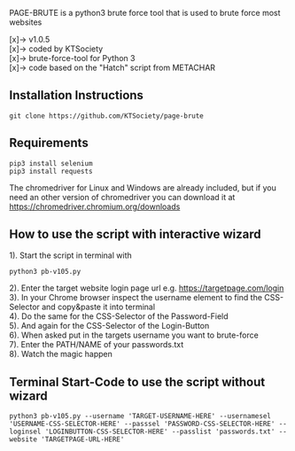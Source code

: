 PAGE-BRUTE is a python3 brute force tool that is used to brute force most websites

 [x]-> v1.0.5<br>
 [x]-> coded by KTSociety<br>
 [x]-> brute-force-tool for Python 3<br>
 [x]-> code based on the "Hatch" script from METACHAR<br>
 
## Installation Instructions
```
git clone https://github.com/KTSociety/page-brute
```

## Requirements
```
pip3 install selenium
pip3 install requests
```
The chromedriver for Linux and Windows are already included, but if you need an other version of chromedriver you can download it at https://chromedriver.chromium.org/downloads<br> 

## How to use the script with interactive wizard
1). Start the script in terminal with<br>
```
python3 pb-v105.py
```
2). Enter the target website login page url e.g. https://targetpage.com/login<br>
3). In your Chrome browser inspect the username element to find the CSS-Selector and copy&paste it into terminal<br>
4). Do the same for the CSS-Selector of the Password-Field<br>
5). And again for the CSS-Selector of the Login-Button<br>
6). When asked put in the targets username you want to brute-force<br>
7). Enter the PATH/NAME of your passwords.txt<br>
8). Watch the magic happen<br>

## Terminal Start-Code to use the script without wizard
```
python3 pb-v105.py --username 'TARGET-USERNAME-HERE' --usernamesel 'USERNAME-CSS-SELECTOR-HERE' --passsel 'PASSWORD-CSS-SELECTOR-HERE' --loginsel 'LOGINBUTTON-CSS-SELECTOR-HERE' --passlist 'passwords.txt' --website 'TARGETPAGE-URL-HERE'
```

